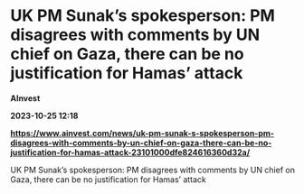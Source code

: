 # UK PM Sunak’s spokesperson: PM disagrees with comments by UN chief on Gaza, there can be no justification for Hamas’ attack
**AInvest**

**2023-10-25 12:18**

**https://www.ainvest.com/news/uk-pm-sunak-s-spokesperson-pm-disagrees-with-comments-by-un-chief-on-gaza-there-can-be-no-justification-for-hamas-attack-23101000dfe824616360d32a/**

UK PM Sunak’s spokesperson: PM disagrees with comments by UN chief on Gaza, there can be no justification for Hamas’ attack